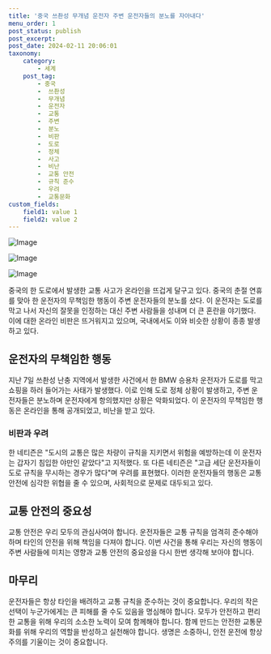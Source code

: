 ```yaml
---
title: '중국 쓰촨성 무개념 운전자 주변 운전자들의 분노를 자아내다'
menu_order: 1
post_status: publish
post_excerpt: 
post_date: 2024-02-11 20:06:01
taxonomy:
    category:
        - 세계
    post_tag:
        - 중국
        -  쓰촨성
        -  무개념
        -  운전자
        -  교통
        -  주변
        -  분노
        -  비판
        -  도로
        -  정체
        -  사고
        -  비난
        -  교통 안전
        -  규칙 준수
        -  우려
        -  교통문화
custom_fields:
    field1: value 1
    field2: value 2
---
```


![Image](https://imgnews.pstatic.net/image/018/2024/02/10/0005671220_001_20240210092903017.jpg?type=w647)

![Image](https://imgnews.pstatic.net/image/018/2024/02/10/0005671220_002_20240210092903035.jpg?type=w647)

![Image](https://imgnews.pstatic.net/image/018/2024/02/10/0005671220_003_20240210092903047.jpg?type=w647)

중국의 한 도로에서 발생한 교통 사고가 온라인을 뜨겁게 달구고 있다. 중국의 춘절 연휴를 맞아 한 운전자의 무책임한 행동이 주변 운전자들의 분노를 샀다. 이 운전자는 도로를 막고 나서 자신의 잘못을 인정하는 대신 주변 사람들을 성내며 더 큰 혼란을 야기했다. 이에 대한 온라인 비판은 뜨거워지고 있으며, 국내에서도 이와 비슷한 상황이 종종 발생하고 있다.
## 운전자의 무책임한 행동
지난 7일 쓰촨성 난충 지역에서 발생한 사건에서 한 BMW 승용차 운전자가 도로를 막고 쇼핑을 하러 들어가는 사태가 발생했다. 이로 인해 도로 정체 상황이 발생하고, 주변 운전자들은 분노하며 운전자에게 항의했지만 상황은 악화되었다. 이 운전자의 무책임한 행동은 온라인을 통해 공개되었고, 비난을 받고 있다.
### 비판과 우려
한 네티즌은 "도시의 교통은 많은 차량이 규칙을 지키면서 위험을 예방하는데 이 운전자는 갑자기 침입한 야만인 같았다"고 지적했다. 또 다른 네티즌은 "고급 세단 운전자들이 도로 규칙을 무시하는 경우가 많다"며 우려를 표현했다. 이러한 운전자들의 행동은 교통 안전에 심각한 위협을 줄 수 있으며, 사회적으로 문제로 대두되고 있다.
## 교통 안전의 중요성
교통 안전은 우리 모두의 관심사여야 합니다. 운전자들은 교통 규칙을 엄격히 준수해야 하며 타인의 안전을 위해 책임을 다져야 합니다. 이번 사건을 통해 우리는 자신의 행동이 주변 사람들에 미치는 영향과 교통 안전의 중요성을 다시 한번 생각해 보아야 합니다.
## 마무리
운전자들은 항상 타인을 배려하고 교통 규칙을 준수하는 것이 중요합니다. 우리의 작은 선택이 누군가에게는 큰 피해를 줄 수도 있음을 명심해야 합니다. 모두가 안전하고 편리한 교통을 위해 우리의 소소한 노력이 모여 함께해야 합니다. 함께 만드는 안전한 교통문화를 위해 우리의 역할을 반성하고 실천해야 합니다. 생명은 소중하니, 안전 운전에 항상 주의를 기울이는 것이 중요합니다.
